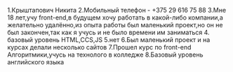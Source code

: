 1.Крыштапович Никита
2.Мобильный телефон - +375 29 616 75 88
3.Мне 18 лет,учу front-end,в будущем хочу работать в какой-либо компании,а желательно удалённо,из опыта работы был маленький проект,но он не был закончен,так как я учусь и не было времени им заниматься
4. базовый уровень HTML,CCS,JS
5.нет
6.Был маленький проект и на курсах делали несколько сайтов
7.Прошел курс по front-end Алгоритмики,учусь на технолого в колледже
8.Базовый уровень английского языка